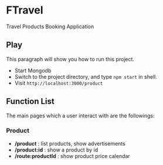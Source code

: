 # FTravel
Travel Products Booking Application

## Play

This paragraph will show you how to run this project.

* Start Mongodb
* Switch to the project directory, and type `npm start` in shell.
* Visit `http://localhost:3000/product`

## Function List

The main pages which a user interact with are the followings: 

### Product 

* **/product** : list products, show advertisements
* **/product:id**	: show a product by id
* **/route:productId** : show product price calendar

